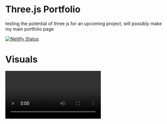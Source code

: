 # Three.js Portfolio

testing the potential of three js for an upcoming project, will possibly make my main portfolio page

[![Netlify Status](https://api.netlify.com/api/v1/badges/82eab7be-292c-4d50-a55b-8166979d3965/deploy-status)](https://app.netlify.com/sites/threejs-rooms/deploys)

# Visuals

<video src='./demo.mov' />

# Installation

```bash
[git clone https://github.com/becomingjohndoe/gimme-gandalf.git](https://github.com/becomingjohndoe/portfolio-v2.git)
```

```bash
npm install
```

# Usage

```bash
npm start
```

# Built With

Three.js, Cannon-es, blender and Vite.js

# Details

The project consists of three seperate rooms around 4m2 in size. A few interactions are possible using Cannon-es physics engine.

The basic idea of the project is to build a set of 3d objects in the real world and in the physics world and linking them together.

Here we can see the position of the object being declared, the shape and body of the physics object, following on to create the real world (Three.js) object with a Mesh, Geometry and Material. these are then added to each subsequent worlds. a few parameters are set allowing the casting of shadows and some physics collision detection.

```javascript
	const position = { x: 0, y: 0, z: 0 };
	position.x = Math.random() * (10 - 6 + 1) + 6;
	position.y = 0.1;
	position.z = Math.random() * (2 - 0 + 1) + 0;
	const shape = new CANNON.Sphere(radius);
	const physicsSpherebody = new CANNON.Body({
		mass: mass,
		shape: shape,
		position: new CANNON.Vec3(position.x, position.y, position.z),
		material: defaultMaterial,
		angularDamping: 0.7,
	});
	physicsSpherebody.allowSleep = true;
	physicsSpherebody.sleepSpeedLimit = 0.5;
	physicsSpherebody.sleepTimeLimit = 0.1;
	pyhsicSphereUpdate.push(physicsSpherebody);
	physicsSpherebody.addEventListener("collide", playHitSound);
  world.addBody(physicsSpherebody);
  
	// create three js sphere
	const sphere = new THREE.Mesh(
		new THREE.SphereBufferGeometry(radius, 16, 16),
		sphereMaterial
	);
	sphere.castShadow = true;
	sphere.receiveShadow = false;
	sphere.name = "sphere";
	sphere.position.set(position.x, position.y, position.z);
	sphereUpdate.push(sphere);
	scene.add(sphere);
```

The objects are then linked together at each animation frame

```javascript
for (let i = 0; i < pyhsicSphereUpdate.length; i++) {
		sphereUpdate[i].position.copy(pyhsicSphereUpdate[i].position);
		sphereUpdate[i].quaternion.copy(pyhsicSphereUpdate[i].quaternion);
	}
```

